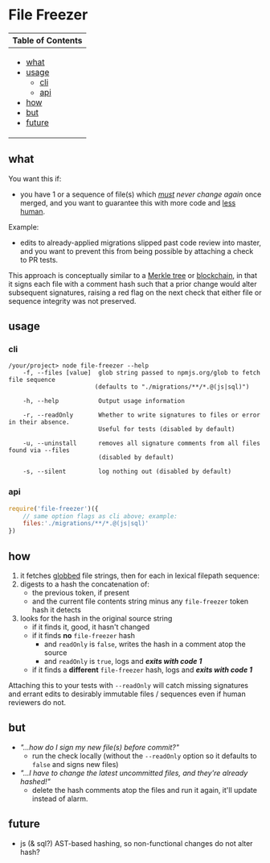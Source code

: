 <!--
# Merkle Migrator
# Merkle Guarantor
# nano blockchain
# merkle chain
# Petrified Sequence
# merklinator
# merkleizer
# merkle autograph
-->

# File Freezer

<table>
	<thead><tr><th>Table of Contents</th></tr></thead>
	<tbody>
		<tr><td><ul>
			<li><a href='#what'>what</a></li>
			<li><a href='#usage'>usage</a>
				<ul>
					<li><a href='#cli'>cli</a></li>
					<li><a href='#api'>api</a></li>
				</ul>
			</li>
			<li><a href='#how'>how</a></li>
			<li><a href='#but'>but</a></li>
			<li><a href='#future'>future</a></li>
		</ul></tr></td>
	</tbody>
</table>

## what
You want this if:

* you have 1 or a sequence of file(s) which _[must](https://tools.ietf.org/html/rfc2119#section-1) never change again_ once merged,
and you want to guarantee this with more code and [less human](https://tools.ietf.org/html/rfc6919#section-1).

Example:
* edits to already-applied migrations slipped past code review into master,
and you want to prevent this from being possible by attaching a check to PR tests.

This approach is conceptually similar to a [Merkle tree](https://en.wikipedia.org/wiki/Merkle_tree) or [blockchain](https://en.wikipedia.org/wiki/Blockchain),
in that it signs each file with a comment hash such that a prior change would alter subsequent signatures,
raising a red flag on the next check that either file or sequence integrity was not preserved.

## usage

### cli
```
/your/project> node file-freezer --help
    -f, --files [value]  glob string passed to npmjs.org/glob to fetch file sequence
                        (defaults to "./migrations/**/*.@(js|sql)")
                        
    -h, --help           Output usage information
    
    -r, --readOnly       Whether to write signatures to files or error in their absence.
                         Useful for tests (disabled by default)
                         
    -u, --uninstall      removes all signature comments from all files found via --files
                         (disabled by default)
                         
    -s, --silent         log nothing out (disabled by default)
```
### api
```javascript
require('file-freezer')({
	// same option flags as cli above; example:
	files:'./migrations/**/*.@(js|sql)'
})
```



## how
1. it fetches [globbed](https://www.npmjs.com/package/glob) file strings, then for each in lexical filepath sequence:
1. digests to a hash the concatenation of:
	* the previous token, if present
	* and the current file contents string minus any `file-freezer` token hash it detects
1. looks for the hash in the original source string
	* if it finds it, good, it hasn't changed
	* if it finds __no__ `file-freezer` hash
		* and `readOnly` is `false`, writes the hash in a comment atop the source
		* and `readOnly` is `true`, logs and ___exits with code 1___
	* if it finds a __different__ `file-freezer` hash, logs and ___exits with code 1___

Attaching this to your tests with `--readOnly` will catch missing signatures and errant edits to desirably immutable files / sequences even if human reviewers do not.

## but
* _"...how do I sign my new file(s) before commit?"_
	* run the check locally (without the `--readOnly` option so it defaults to `false` and signs new files)
* _"...I have to change the latest uncommitted files, and they're already hashed!"_
	* delete the hash comments atop the files and run it again, it'll update instead of alarm.


## future
* js (& sql?) AST-based hashing, so non-functional changes do not alter hash?